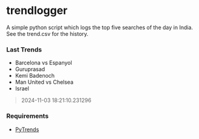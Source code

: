 # trendlogger
A simple python script which logs the top five searches of the day in India.<br>See the trend.csv for the history.<br>

<!-- Last Trends -->
### Last Trends
* Barcelona vs Espanyol
* Guruprasad
* Kemi Badenoch
* Man United vs Chelsea
* Israel
> 2024-11-03 18:21:10.231296

<!-- Requirements -->
### Requirements
* [PyTrends](https://github.com/dreyco676/pytrends)
